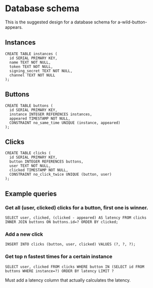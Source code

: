 # Database schema

This is the suggested design for a database schema for a-wild-button-appears.

## Instances

```
CREATE TABLE instances (
  id SERIAL PRIMARY KEY,
  name TEXT NOT NULL,
  token TEXT NOT NULL,
  signing_secret TEXT NOT NULL,
  channel TEXT NOT NULL
);
```

## Buttons

```
CREATE TABLE buttons (
  id SERIAL PRIMARY KEY,
  instance INTEGER REFERENCES instances,
  appeared TIMESTAMP NOT NULL,
  CONSTRAINT no_same_time UNIQUE (instance, appeared)
);
```

## Clicks

```
CREATE TABLE clicks (
  id SERIAL PRIMARY KEY,
  button INTEGER REFERENCES buttons,
  user TEXT NOT NULL,
  clicked TIMESTAMP NOT NULL,
  CONSTRAINT no_click_twice UNIQUE (button, user)
);
```

## Example queries

### Get all (user, clicked) clicks for a button, first one is winner.

`SELECT user, clicked, (clicked - appeared) AS latency FROM clicks INNER JOIN buttons ON buttons.id=? ORDER BY clicked;`

### Add a new click

`INSERT INTO clicks (button, user, clicked) VALUES (?, ?, ?);`

### Get top n fastest times for a certain instance

`SELECT user, clicked FROM clicks WHERE button IN (SELECT id FROM buttons WHERE instance=?) ORDER BY latency LIMIT ?`

Must add a latency column that actually calculates the latency.
